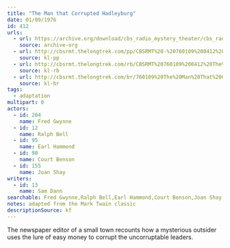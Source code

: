 ```yaml
---
title: "The Man that Corrupted Hadleyburg"
date: 01/09/1976
id: 412
urls: 
  - url: https://archive.org/download/cbs_radio_mystery_theater/cbs_radio_mystery_theater-0401-0450.zip/cbs_radio_mystery_theater-0401-0450%2Fcbsrmt_0412_the_man_that_corrupted_hadleyburg.mp3
    source: archive-org
  - url: http://cbsrmt.thelongtrek.com/pp/CBSRMT%20-%20760109%200412%20The%20Man%20That%20Corrupted%20Hadleyburg_pp.mp3
    source: kl-pp
  - url: http://cbsrmt.thelongtrek.com/rb/CBSRMT%20760109%200412%20The%20Man%20That%20Corrupted%20Hadleyburg_wuwm%20recorded%2011_19_76.mp3
    source: kl-rb
  - url: http://cbsrmt.thelongtrek.com/br/760109%20The%20Man%20That%20Corrupted%20Hadleyburg%20WOR.mp3
    source: kl-br
tags: 
  - adaptation
multipart: 0
actors:  
  - id: 204
    name: Fred Gwynne  
  - id: 12
    name: Ralph Bell  
  - id: 95
    name: Earl Hammond  
  - id: 90
    name: Court Benson  
  - id: 155
    name: Joan Shay
writers:  
  - id: 13
    name: Sam Dann
searchable: Fred Gwynne,Ralph Bell,Earl Hammond,Court Benson,Joan Shay Sam Dann
notes: adapted from the Mark Twain classic
descriptionSource: kf
---
```

The newspaper editor of a small town recounts how a mysterious outsider uses the lure of easy money to corrupt the uncorruptable leaders.